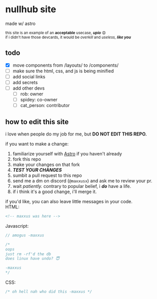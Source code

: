# nullhub site

made w/ astro

<sub>this site is an example of an **acceptable** usecase, **_upio_** 😡<br>
if i didn't have those devcards, it would be _overkill_ and _useless,_ **_like you_**</sub>

## todo

- [x] move components from /layouts/ to /components/
- [ ] make sure the html, css, and js is being minified
- [ ] add social links
- [ ] add secrets
- [ ] add other devs
  - [ ] rob: owner
  - [ ] spidey: co-owner
  - [ ] cat_person: contributor

## how to edit this site

i love when people do my job for me, but **DO NOT EDIT THIS REPO.**

if you want to make a change:

1. familiarize yourself with [Astro](https://astro.build) if you haven't already
2. fork this repo
3. make your changes on that fork
4. **_TEST YOUR CHANGES_**
5. sumbit a pull request to this repo
6. send me a dm on discord (`@maxxusx`) and ask me to review your pr.
7. wait _patiently._ contrary to popular belief, i **_do_** have a life.
8. if i think it's a good change, i'll merge it.

if you'd like, you can also leave little messages in your code.<br>
HTML:

```html
<!-- maxxus was here -->
```

Javascript:

```js
// amogus -maxxus

/*
oops
just rm -rf'd the db
does linux have undo? 😇

-maxxus
*/
```

CSS:

```css
/* oh hell nah who did this -maxxus */
```

<!-- you can also leave comments in markdown 🤫 -->
